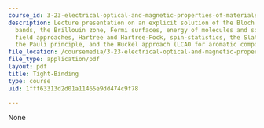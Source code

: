 ```yaml
---
course_id: 3-23-electrical-optical-and-magnetic-properties-of-materials-fall-2007
description: Lecture presentation on an explicit solution of the Bloch equation, energy
  bands, the Brillouin zone, Fermi surfaces, energy of molecules and solids, mean
  field approaches, Hartree and Hartree-Fock, spin-statistics, the Slater determinant,
  the Pauli principle, and the Huckel approach (LCAO for aromatic compounds).
file_location: /coursemedia/3-23-electrical-optical-and-magnetic-properties-of-materials-fall-2007/1fff63313d2d01a11465e9dd474c9f78_lec10.pdf
file_type: application/pdf
layout: pdf
title: Tight-Binding
type: course
uid: 1fff63313d2d01a11465e9dd474c9f78

---
```

None